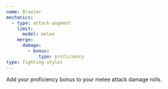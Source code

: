 ```yaml
---
name: Brawler
mechanics:
  - type: attack-augment
    limit:
      model: melee
    merge:
      damage:
        - bonus:
            type: proficiency
type: fighting-styles
---
```

Add your proficiency bonus to your melee attack damage rolls.
